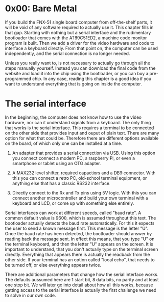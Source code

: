 # 0x00: Bare Metal

If you build the FNX-51 single board computer from off-the-shelf parts,
it will be void of any software required to actually use it. This chapter
fills in that gap. Starting with nothing but a serial interface and the
rudimentary bootloader that comes with the AT89C51ED2, a machine code
monitor program is built. Then we add a driver for the video hardware and
code to interface a keyboard directly. From that point on, the computer
can be used independently, and the serial connection is no longer needed.

Unless you really want to, is not necessary to actually go through all
the steps manually yourself. Instead you can download the final code from
the website and load it into the chip using the bootloader, or you can
buy a pre-programmed chip. In any case, reading this chapter is a good
idea if you want to understand everything that is going on inside the
computer.


# The serial interface

In the beginning, the computer does not know how to use the video
hardware, nor can it understand signals from a keyboard. The only thing
that works is the serial interface. This requires a terminal to be
connected on the other side that provides input and ouput of plain text.
There are many option for what that could be. Therefore there are
different options available on the board, of which only one can be
installed at a time.

  1. An adapter that provides a serial connection via USB. Using this
  option you connect connect a modern PC, a raspberry PI, or even a
  smartphone or tablet using an OTG adapter.

  2. A MAX232 level shifter, required capactiors and a DB9 connector.
  With this you can connect a retro PC, old-school terminal equipment, or
  anything else that has a classic RS232 interface.

  3. Directly connect to the Rx and Tx pins using 5V logic. With this you
  can connect another microcontroller and build your own terminal with a
  keyboard and LCD, or come up with something else entirely.

Serial interfaces can work at different speeds, called "baud rate". A
common default value is 9600, which is assumed throughout this text. The
bootloader actually detects the baud rate automatically. For this it
expects the user to send a known message first. This message is the
letter "U". Once the baud rate has been detected, the bootloader should
answer by reading back the message sent. In effect this means, that you
type "U" on the terminal keyboard, and then the letter "U" appears on the
screen. It is important to understand, that you don't actually type on
the terminal screen directly. Everything that appears there is actually
the readback from the other side. If your terminal has an option called
"local echo", that needs to be turned off, or else everything appears
twice.

There are additional parameters that change how the serial interface
works. The defaults aussumed here are 1 start bit, 8 data bits, no parity
and at least one stop bit. We will later go into detail about how all
this works, because getting access to the serial interface is actually
the first challenge we need to solve in our own code.
